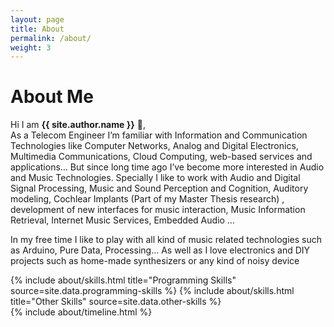 ```yaml
---
layout: page
title: About
permalink: /about/
weight: 3
---
```


# **About Me**

Hi I am **{{ site.author.name }}** :wave:,<br>
As a Telecom Engineer I’m familiar with Information and Communication Technologies like Computer Networks, Analog and Digital Electronics, Multimedia Communications, Cloud Computing, web-based services and applications… But since long time ago I’ve become more interested in Audio and Music Technologies. Specially I like to work with Audio and Digital Signal Processing, Music and Sound Perception and Cognition, Auditory modeling, Cochlear Implants (Part of my Master Thesis research) , development of new interfaces for music interaction, Music Information Retrieval, Internet Music Services, Embedded Audio …

In my free time I like to play with all kind of music related technologies such as Arduino, Pure Data, Processing… As well as I love electronics and DIY projects such as home-made synthesizers or any kind of noisy device

<div class="row">
{% include about/skills.html title="Programming Skills" source=site.data.programming-skills %}
{% include about/skills.html title="Other Skills" source=site.data.other-skills %}
</div>

<div class="row">
{% include about/timeline.html %}
</div>
